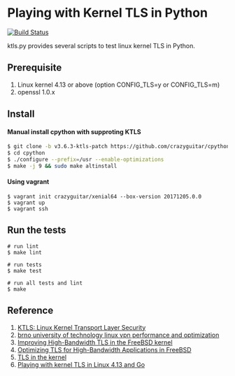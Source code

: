# Playing with Kernel TLS in Python

[![Build Status](https://travis-ci.org/crazyguitar/ktls.py.svg?branch=master)](https://travis-ci.org/crazyguitar/ktls.py)

ktls.py provides several scripts to test linux kernel TLS in Python.

## Prerequisite

1. Linux kernel 4.13 or above (option CONFIG\_TLS=y or CONFIG\_TLS=m)
2. openssl 1.0.x

## Install

#### Manual install cpython with supproting KTLS

```bash
$ git clone -b v3.6.3-ktls-patch https://github.com/crazyguitar/cpython
$ cd cpython
$ ./configure --prefix=/usr --enable-optimizations
$ make -j 9 && sudo make altinstall
```

#### Using vagrant

```
$ vagrant init crazyguitar/xenial64 --box-version 20171205.0.0
$ vagrant up
$ vagrant ssh
```

## Run the tests

```
# run lint
$ make lint

# run tests
$ make test

# run all tests and lint
$ make
```

## Reference

1. [KTLS: Linux Kernel Transport Layer Security](https://netdevconf.org/1.2/papers/ktls.pdf)
2. [brno university of technology linux vpn performance and optimization](https://dspace.vutbr.cz/bitstream/handle/11012/61908/18032.pdf?sequence=2&isAllowed=y)
3. [Improving High-Bandwidth TLS in the FreeBSD kernel](https://openconnect.netflix.com/publications/asiabsd_tls_improved.pdf)
4. [Optimizing TLS for High-Bandwidth Applications in FreeBSD](https://people.freebsd.org/~rrs/asiabsd_2015_tls.pdf)
5. [TLS in the kernel](https://lwn.net/Articles/666509/)
6. [Playing with kernel TLS in Linux 4.13 and Go](https://blog.filippo.io/playing-with-kernel-tls-in-linux-4-13-and-go/)
